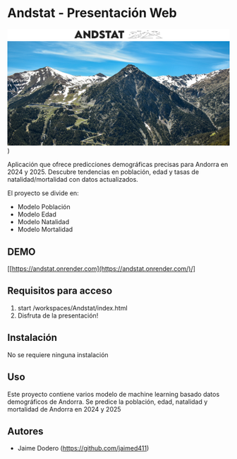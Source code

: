 # 

# Andstat - Presentación Web
![sobrenosotros](https://github.com/jaimed411/Andstat/blob/main/img/logo.png)
![sobrenosotros](https://github.com/jaimed411/Andstat/blob/main/img/banner-bg.jpg)) 


Aplicación que ofrece predicciones demográficas precisas para Andorra en 2024 y 2025. Descubre tendencias en población, edad y tasas de natalidad/mortalidad con datos actualizados.

El proyecto se divide en:
- Modelo Población
- Modelo Edad
- Modelo Natalidad
- Modelo Mortalidad



## DEMO

[[https://andstat.onrender.com](https://andstat.onrender.com/)/]


## Requisitos para acceso

1. start /workspaces/Andstat/index.html
4. Disfruta de la presentación! 


## Instalación

No se requiere ninguna instalación 


## Uso

Este proyecto contiene varios modelo de machine learning basado datos demográficos de Andorra. Se predice la población, edad, natalidad y mortalidad de Andorra en 2024 y 2025


## Autores

- Jaime Dodero (https://github.com/jaimed411)
